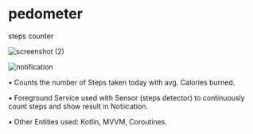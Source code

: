 # pedometer
steps counter

 ![screenshot (2)](https://user-images.githubusercontent.com/80831615/176358089-2c56627c-98e6-4ba5-af6c-3914e7e71aca.jpg)
 
 ![notification](https://user-images.githubusercontent.com/80831615/176358102-e83c4eb9-8079-491b-88b3-7e4123952f53.jpg)
 
• Counts the number of Steps taken today with avg. Calories burned.

• Foreground Service used with Sensor (steps detector) to continuously count steps and show result in Notiication.

• Other Entities used: Kotlin, MVVM, Coroutines.
